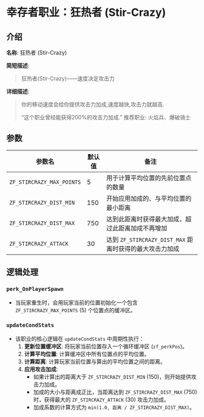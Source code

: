 # 幸存者职业：狂热者 (Stir-Crazy)

## 介绍

**名称**: 狂热者 (Stir-Crazy)

**简短描述**:
> 狂热者(Stir-Crazy)——速度决定攻击力

**详细描述**:
> 你的移动速度会给你提供攻击力加成,速度越快,攻击力就越高.
>
> “这个职业曾经能获得200%的攻击力加成.”
> 推荐职业: 火焰兵、爆破骑士

## 参数

| 参数名                   | 默认值 | 备注                                                               |
| ------------------------ | ------ | ------------------------------------------------------------------ |
| `ZF_STIRCRAZY_MAX_POINTS`| 5      | 用于计算平均位置的先前位置点的数量                                 |
| `ZF_STIRCRAZY_DIST_MIN`  | 150    | 开始应用加成的、与平均位置的最小距离                               |
| `ZF_STIRCRAZY_DIST_MAX`  | 750    | 达到此距离时获得最大加成，超过此距离加成不再增加                   |
| `ZF_STIRCRAZY_ATTACK`    | 30     | 达到 `ZF_STIRCRAZY_DIST_MAX` 距离时获得的最大攻击力加成            |

## 逻辑处理

### `perk_OnPlayerSpawn`

-   当玩家重生时，会用玩家当前的位置初始化一个包含 `ZF_STIRCRAZY_MAX_POINTS` (5) 个位置点的缓冲区。

### `updateCondStats`

-   该职业的核心逻辑在 `updateCondStats` 中周期性执行：
    1.  **更新位置缓冲区**: 将玩家当前位置存入一个循环缓冲区 (`zf_perkPos`)。
    2.  **计算平均位置**: 计算缓冲区中所有位置点的平均位置。
    3.  **计算距离**: 计算玩家当前位置与算出的平均位置之间的距离。
    4.  **应用攻击加成**:
        -   如果计算出的距离大于 `ZF_STIRCRAZY_DIST_MIN` (150)，则开始提供攻击力加成。
        -   加成的大小与距离成正比，当距离达到 `ZF_STIRCRAZY_DIST_MAX` (750) 时，获得最大的 `ZF_STIRCRAZY_ATTACK` (30) 攻击力加成。
        -   加成系数的计算方式为 `min(1.0, 距离 / ZF_STIRCRAZY_DIST_MAX)`。